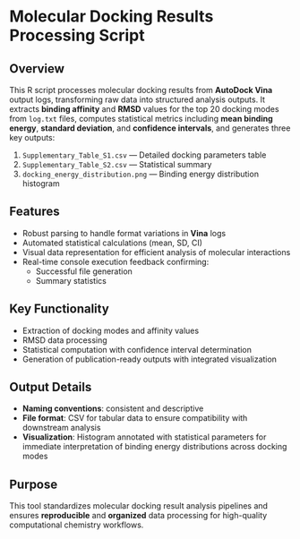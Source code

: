 # Molecular Docking Results Processing Script

## Overview
This R script processes molecular docking results from **AutoDock Vina** output logs, transforming raw data into structured analysis outputs. It extracts **binding affinity** and **RMSD** values for the top 20 docking modes from `log.txt` files, computes statistical metrics including **mean binding energy**, **standard deviation**, and **confidence intervals**, and generates three key outputs:

1. `Supplementary_Table_S1.csv` — Detailed docking parameters table  
2. `Supplementary_Table_S2.csv` — Statistical summary  
3. `docking_energy_distribution.png` — Binding energy distribution histogram

## Features
- Robust parsing to handle format variations in **Vina** logs  
- Automated statistical calculations (mean, SD, CI)  
- Visual data representation for efficient analysis of molecular interactions  
- Real-time console execution feedback confirming:
  - Successful file generation
  - Summary statistics

## Key Functionality
- Extraction of docking modes and affinity values  
- RMSD data processing  
- Statistical computation with confidence interval determination  
- Generation of publication-ready outputs with integrated visualization  

## Output Details
- **Naming conventions**: consistent and descriptive  
- **File format**: CSV for tabular data to ensure compatibility with downstream analysis  
- **Visualization**: Histogram annotated with statistical parameters for immediate interpretation of binding energy distributions across docking modes

## Purpose
This tool standardizes molecular docking result analysis pipelines and ensures **reproducible** and **organized** data processing for high-quality computational chemistry workflows.
